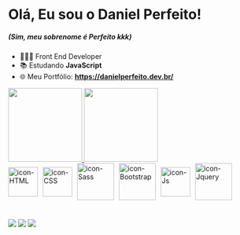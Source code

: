 # Olá, Eu sou o Daniel Perfeito! 
##### (Sim, meu sobrenome é **Perfeito** kkk)

* 👨🏻‍💻 Front End Developer
* 📚 Estudando **JavaScript**
* 🌐 Meu Portfólio: **https://danielperfeito.dev.br/**

<div >
  <a href="https://github.com/danielperfeito">
  <img height="150em" src="https://github-readme-stats.vercel.app/api?username=danielperfeito&show_icons=true&theme=react&include_all_commits=true&count_private=true"/>
  <img height="150em" src="https://github-readme-stats.vercel.app/api/top-langs/?username=danielperfeito&layout=compact&langs_count=7&theme=react"/>
</div>
<div style="display: flex; gap: 10px; align-items: center;">
  <img align="center" alt="icon-HTML" width="60px" src="https://cdn.jsdelivr.net/gh/devicons/devicon/icons/html5/html5-original.svg">
  <img align="center" alt="icon-CSS" width="60px" src="https://cdn.jsdelivr.net/gh/devicons/devicon/icons/css3/css3-original.svg">
  <img align="center" alt="icon-Sass" width="75px" src="https://cdn.jsdelivr.net/gh/devicons/devicon/icons/sass/sass-original.svg"/>
  <img align="center" alt="icon-Bootstrap" width="75px" src="https://cdn.jsdelivr.net/gh/devicons/devicon/icons/bootstrap/bootstrap-original.svg"/>    
  <img align="center" alt="icon-Js" width="60px" src="https://cdn.jsdelivr.net/gh/devicons/devicon/icons/javascript/javascript-original.svg">
  <img align="center" alt="icon-Jquery" width="75px" src="https://cdn.jsdelivr.net/gh/devicons/devicon@latest/icons/jquery/jquery-plain-wordmark.svg">
</div>

#

<div> 
  <a href="https://www.linkedin.com/in/danielperfeito-/"><img src="https://img.shields.io/badge/LinkedIn-0077B5?style=for-the-badge&logo=linkedin&logoColor=white" target="_blank"></a>
   <a href = "mailto:dp.ribeiro.1996@gmail.com"><img src="https://img.shields.io/badge/Gmail-D14836?style=for-the-badge&logo=gmail&logoColor=white" target="_blank"></a>
  <a href="https://danielperfeito.dev.br/"><img src="https://img.shields.io/badge/website-000000?style=for-the-badge&logo=About.me&logoColor=white" target="_blank"></a>
 </div>
